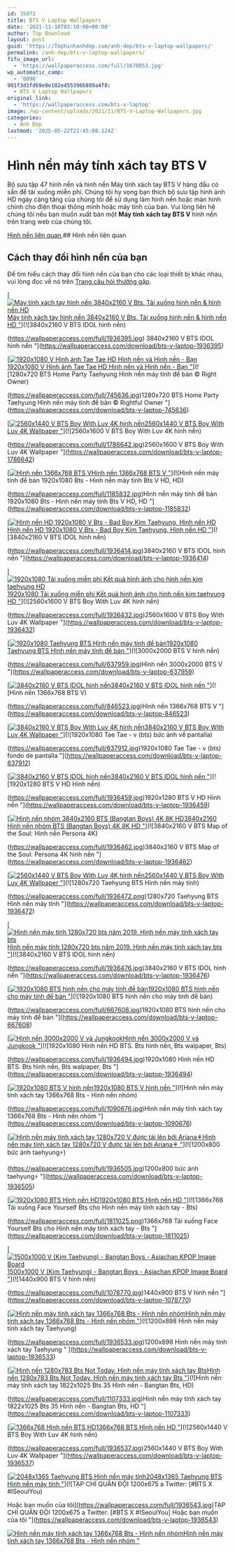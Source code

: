 ```yaml
---
id: 35073
title: BTS V Laptop Wallpapers
date: '2021-11-10T03:10:06+00:00'
author: Top Download
layout: post
guid: 'https://Tophinhanhdep.com/anh-dep/bts-v-laptop-wallpapers/'
permalink: /anh-dep/bts-v-laptop-wallpapers/
fifu_image_url:
  - 'https://wallpaperaccess.com/full/1678853.jpg'
wp_automatic_camp:
  - '8098'
901f3d1fd69e8e102e455396b889a4f8:
  - BTS V Laptop Wallpapers
original_link:
  - 'https://wallpaperaccess.com/bts-v-laptop'
image: /wp-content/uploads/2021/11/BTS-V-Laptop-Wallpapers.jpg
categories:
  - Ảnh Đẹp
lastmod: '2025-05-22T21:45:08.124Z'
---
```

# Hình nền máy tính xách tay BTS V

Bộ sưu tập 47 hình nền và hình nền Máy tính xách tay BTS V hàng đầu có sẵn để tải xuống miễn phí. Chúng tôi hy vọng bạn thích bộ sưu tập hình ảnh HD ngày càng tăng của chúng tôi để sử dụng làm hình nền hoặc màn hình chính cho điện thoại thông minh hoặc máy tính của bạn. Vui lòng liên hệ chúng tôi nếu bạn muốn xuất bản một **Máy tính xách tay BTS V** hình nền trên trang web của chúng tôi.

[Hình nền liên quan ](#related) ## Hình nền liên quan

## Cách thay đổi hình nền của bạn

Để tìm hiểu cách thay đổi hình nền của bạn cho các loại thiết bị khác nhau, vui lòng đọc về nó trên [Trang câu hỏi thường gặp](https://tophinhanhdep.com/faq/).

  
[[![Máy tính xách tay hình nền 3840x2160 V Bts, Tải xuống hình nền & hình nền HD](https://wallpaperaccess.com/full/1678853.jpg)Máy tính xách tay hình nền 3840x2160 V Bts, Tải xuống hình nền &amp; hình nền HD "](https://wallpaperaccess.com/download/bts-v-laptop-1678853)](![3840x2160 V BTS IDOL hình nền)

(https://wallpaperaccess.com/full/1936395.jpg) 3840x2160 V BTS IDOL hình nền "](https://wallpaperaccess.com/download/bts-v-laptop-1936395)

[[![1920x1080 V Hình ảnh Tae Tae HD Hình nền và Hình nền - Bạn](https://wallpaperaccess.com/full/1936404.jpg)1920x1080 V Hình ảnh Tae Tae HD Hình nền và Hình nền - Bạn "](https://wallpaperaccess.com/download/bts-v-laptop-1936404)](![1280x720 BTS Home Party Taehyung Hình nền máy tính để bàn © Right Owner)

(https://wallpaperaccess.com/full/745636.jpg)1280x720 BTS Home Party Taehyung Hình nền máy tính để bàn © Rightful Owner "](https://wallpaperaccess.com/download/bts-v-laptop-745636)

[[![2560x1440 V BTS Boy With Luv 4K hình nền](https://wallpaperaccess.com/full/1936407.jpg)2560x1440 V BTS Boy With Luv 4K Wallpaper "](https://wallpaperaccess.com/download/bts-v-laptop-1936407)](![2560x1600 V BTS Boy With Luv 4K hình nền)

(https://wallpaperaccess.com/full/1786642.jpg)2560x1600 V BTS Boy With Luv 4K Wallpaper "](https://wallpaperaccess.com/download/bts-v-laptop-1786642)

[[![Hình nền 1366x768 BTS V](https://wallpaperaccess.com/full/1936410.png)Hình nền 1366x768 BTS V "](https://wallpaperaccess.com/download/bts-v-laptop-1936410)](![Hình nền máy tính để bàn 1920x1080 Bts - Hình nền máy tính Bts V HD, HD)

(https://wallpaperaccess.com/full/1185832.jpg)Hình nền máy tính để bàn 1920x1080 Bts - Hình nền máy tính Bts V HD, HD "](https://wallpaperaccess.com/download/bts-v-laptop-1185832)

[[![Hình nền HD 1920x1080 V Bts - Bad Boy Kim Taehyung, Hình nền HD](https://wallpaperaccess.com/full/1936413.jpg)Hình nền HD 1920x1080 V Bts - Bad Boy Kim Taehyung, Hình nền HD "](https://wallpaperaccess.com/download/bts-v-laptop-1936413)](![3840x2160 V BTS IDOL hình nền)

(https://wallpaperaccess.com/full/1936414.jpg)3840x2160 V BTS IDOL hình nền "](https://wallpaperaccess.com/download/bts-v-laptop-1936414)

[[![1920x1080 Tải xuống miễn phí Kết quả hình ảnh cho hình nền kim taehyung HD](https://wallpaperaccess.com/full/1936419.jpg)1920x1080 Tải xuống miễn phí Kết quả hình ảnh cho hình nền kim taehyung HD "](https://wallpaperaccess.com/download/bts-v-laptop-1936419)](![2560x1600 V BTS Boy With Luv 4K hình nền)

(https://wallpaperaccess.com/full/1936432.jpg)2560x1600 V BTS Boy With Luv 4K Wallpaper "](https://wallpaperaccess.com/download/bts-v-laptop-1936432)

[[![1920x1080 Taehyung BTS Hình nền máy tính để bàn](https://wallpaperaccess.com/full/1936435.jpg)1920x1080 Taehyung BTS Hình nền máy tính để bàn "](https://wallpaperaccess.com/download/bts-v-laptop-1936435)](![3000x2000 BTS V hình nền)

(https://wallpaperaccess.com/full/637959.jpg)Hình nền 3000x2000 BTS V "](https://wallpaperaccess.com/download/bts-v-laptop-637959)

[[![3840x2160 V BTS IDOL hình nền](https://wallpaperaccess.com/full/1936441.jpg)3840x2160 V BTS IDOL hình nền "](https://wallpaperaccess.com/download/bts-v-laptop-1936441)](![Hình nền 1366x768 BTS V)

(https://wallpaperaccess.com/full/846523.jpg)Hình nền 1366x768 BTS V "](https://wallpaperaccess.com/download/bts-v-laptop-846523)

[[![3840x2160 V BTS Boy With Luv 4K hình nền](https://wallpaperaccess.com/full/1262909.jpg)3840x2160 V BTS Boy With Luv 4K Wallpaper "](https://wallpaperaccess.com/download/bts-v-laptop-1262909)](![1920x1080 Tae Tae - v (bts) bức ảnh về pantalla)

(https://wallpaperaccess.com/full/637912.jpg)1920x1080 Tae Tae - v (bts) fondo de pantalla "](https://wallpaperaccess.com/download/bts-v-laptop-637912)

[[![3840x2160 V BTS IDOL hình nền](https://wallpaperaccess.com/full/1936451.jpg)3840x2160 V BTS IDOL hình nền "](https://wallpaperaccess.com/download/bts-v-laptop-1936451)](![1920x1280 BTS V HD Hình nền)

(https://wallpaperaccess.com/full/1936459.jpg)1920x1280 BTS V HD Hình nền "](https://wallpaperaccess.com/download/bts-v-laptop-1936459)

[[![Hình nền nhóm 3840x2160 BTS (Bangtan Boys) 4K 8K HD](https://wallpaperaccess.com/full/793707.jpg)3840x2160 Hình nền nhóm BTS (Bangtan Boys) 4K 8K HD "](https://wallpaperaccess.com/download/bts-v-laptop-793707)](![3840x2160 V BTS Map of the Soul: Hình nền Persona 4K)

(https://wallpaperaccess.com/full/1936462.jpg)3840x2160 V BTS Map of the Soul: Persona 4K hình nền "](https://wallpaperaccess.com/download/bts-v-laptop-1936462)

[[![2560x1440 V BTS Boy With Luv 4K hình nền](https://wallpaperaccess.com/full/1936469.jpg)2560x1440 V BTS Boy With Luv 4K Wallpaper "](https://wallpaperaccess.com/download/bts-v-laptop-1936469)](![1280x720 Taehyung BTS Hình nền máy tính)

(https://wallpaperaccess.com/full/1936472.png)1280x720 Taehyung BTS Hình nền máy tính "](https://wallpaperaccess.com/download/bts-v-laptop-1936472)

[[![Hình nền máy tính 1280x720 bts năm 2019. Hình nền máy tính xách tay bts](https://wallpaperaccess.com/full/1936475.jpg)Hình nền máy tính 1280x720 bts năm 2019. Hình nền máy tính xách tay bts "](https://wallpaperaccess.com/download/bts-v-laptop-1936475)](![3840x2160 V BTS IDOL hình nền)

(https://wallpaperaccess.com/full/1936476.jpg)3840x2160 V BTS IDOL hình nền "](https://wallpaperaccess.com/download/bts-v-laptop-1936476)

[[![1920x1080 BTS hình nền cho máy tính để bàn](https://wallpaperaccess.com/full/1936482.jpg)1920x1080 BTS hình nền cho máy tính để bàn "](https://wallpaperaccess.com/download/bts-v-laptop-1936482)](![1920x1080 BTS hình nền cho máy tính để bàn)

(https://wallpaperaccess.com/full/667608.jpg)1920x1080 BTS hình nền cho máy tính để bàn "](https://wallpaperaccess.com/download/bts-v-laptop-667608)

[[![Hình nền 3000x2000 V và Jungkook](https://wallpaperaccess.com/full/745645.png)Hình nền 3000x2000 V và Jungkook "](https://wallpaperaccess.com/download/bts-v-laptop-745645)](![1920x1080 Hình nền HD BTS.  Bts hình nền, Bts walpaper, Bts)

(https://wallpaperaccess.com/full/1936494.jpg)1920x1080 Hình nền HD BTS. Bts hình nền, Bts walpaper, Bts "](https://wallpaperaccess.com/download/bts-v-laptop-1936494)

[[![1920x1080 BTS V hình nền](https://wallpaperaccess.com/full/637917.jpg)1920x1080 BTS V hình nền "](https://wallpaperaccess.com/download/bts-v-laptop-637917)](![Hình nền máy tính xách tay 1366x768 Bts - Hình nền nhóm)

(https://wallpaperaccess.com/full/1090676.jpg)Hình nền máy tính xách tay 1366x768 Bts - Hình nền nhóm "](https://wallpaperaccess.com/download/bts-v-laptop-1090676)

[[![Hình nền máy tính xách tay 1280x720 V được tải lên bởi Ariana⚘](https://wallpaperaccess.com/full/1936498.jpg)Hình nền máy tính xách tay 1280x720 V được tải lên bởi Ariana⚘ "](https://wallpaperaccess.com/download/bts-v-laptop-1936498)](![1200x800 bức ảnh taehyung⚡️)

(https://wallpaperaccess.com/full/1936505.jpg)1200x800 bức ảnh taehyung⚡️ "](https://wallpaperaccess.com/download/bts-v-laptop-1936505)

[[![1920x1080 BTS Hình nền HD](https://wallpaperaccess.com/full/846555.jpg)1920x1080 BTS Hình nền HD "](https://wallpaperaccess.com/download/bts-v-laptop-846555)](![1366x768 Tải xuống Face Yourself Bts cho Hình nền máy tính xách tay - Bts)

(https://wallpaperaccess.com/full/1811025.png)1366x768 Tải xuống Face Yourself Bts cho Hình nền máy tính xách tay - Bts "](https://wallpaperaccess.com/download/bts-v-laptop-1811025)

[[![1500x1000 V (Kim Taehyung) - Bangtan Boys - Asiachan KPOP Image Board](https://wallpaperaccess.com/full/652888.jpg)1500x1000 V (Kim Taehyung) - Bangtan Boys - Asiachan KPOP Image Board "](https://wallpaperaccess.com/download/bts-v-laptop-652888)](![1440x900 BTS V hình nền)

(https://wallpaperaccess.com/full/1078770.jpg)1440x900 BTS V hình nền "](https://wallpaperaccess.com/download/bts-v-laptop-1078770)

[[![Hình nền máy tính xách tay 1366x768 Bts - Hình nền nhóm](https://wallpaperaccess.com/full/1936526.jpg)Hình nền máy tính xách tay 1366x768 Bts - Hình nền nhóm "](https://wallpaperaccess.com/download/bts-v-laptop-1936526)](![1200x898 Hình nền máy tính xách tay Taehyung)

(https://wallpaperaccess.com/full/1936533.jpg)1200x898 Hình nền máy tính xách tay Taehyung " ](https://wallpaperaccess.com/download/bts-v-laptop-1936533)

[[![Hình nền 1280x783 Bts Not Today.  Hình nền máy tính xách tay Bts](https://wallpaperaccess.com/full/1936534.jpg)Hình nền 1280x783 Bts Not Today. Hình nền máy tính xách tay Bts "](https://wallpaperaccess.com/download/bts-v-laptop-1936534)](![Hình nền máy tính xách tay 1822x1025 Bts 35 Hình nền - Bangtan Bts, HD)

(https://wallpaperaccess.com/full/1107333.jpg)Hình nền máy tính xách tay 1822x1025 Bts 35 Hình nền - Bangtan Bts, HD "](https://wallpaperaccess.com/download/bts-v-laptop-1107333)

[[![1366x768 Hình nền BTS HD](https://wallpaperaccess.com/full/879017.jpg)1366x768 BTS Hình nền HD "](https://wallpaperaccess.com/download/bts-v-laptop-879017)](![2560x1440 V BTS Boy With Luv 4K hình nền)

(https://wallpaperaccess.com/full/1936537.jpg)2560x1440 V BTS Boy With Luv 4K Wallpaper "](https://wallpaperaccess.com/download/bts-v-laptop-1936537)

[[![2048x1365 Taehyung BTS Hình nền máy tính](https://wallpaperaccess.com/full/1921388.jpg)2048x1365 Taehyung BTS Hình nền máy tính "](https://wallpaperaccess.com/download/bts-v-laptop-1921388)](![TẠP CHÍ QUÂN ĐỘI 1200x675 a Twitter: [#BTS X #ISeoulYou)

 Hoặc bạn muốn của tôi](https://wallpaperaccess.com/full/1936543.jpg)TẠP CHÍ QUÂN ĐỘI 1200x675 a Twitter: \[#BTS X #ISeoulYou\] Hoặc bạn muốn của tôi "](https://wallpaperaccess.com/download/bts-v-laptop-1936543)

[![Hình nền máy tính xách tay 1366x768 Bts - Hình nền nhóm](https://wallpaperaccess.com/full/1936548.jpg)Hình nền máy tính xách tay 1366x768 Bts - Hình nền nhóm "](https://wallpaperaccess.com/download/bts-v-laptop-1936548)

